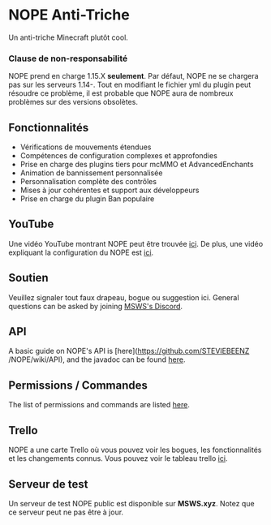 # NOPE Anti-Triche
Un anti-triche Minecraft plutôt cool.

### Clause de non-responsabilité
NOPE prend en charge 1.15.X **seulement**. Par défaut, NOPE ne se chargera pas sur les serveurs 1.14-. Tout en modifiant le fichier yml du plugin peut résoudre ce problème, il est probable que NOPE aura de nombreux problèmes sur des versions obsolètes.

## Fonctionnalités
* Vérifications de mouvements étendues
* Compétences de configuration complexes et approfondies
* Prise en charge des plugins tiers pour mcMMO et AdvancedEnchants
* Animation de bannissement personnalisée
* Personnalisation complète des contrôles
* Mises à jour cohérentes et support aux développeurs
* Prise en charge du plugin Ban populaire

## YouTube
Une vidéo YouTube montrant NOPE peut être trouvée [ici](https://www.youtube.com/watch?v=QNumBz-Phwg). De plus, une vidéo expliquant la configuration du NOPE est [ici](https://www.youtube.com/watch?v=XVuXKsJEAkQ).

## Soutien
Veuillez signaler tout faux drapeau, bogue ou suggestion ici. General questions can be asked by joining [MSWS's Discord](https://nope.msws.xyz/discord).

## API
A basic guide on NOPE's API is \[here\](https://github.com/STEVIEBEENZ /NOPE/wiki/API), and the javadoc can be found [here](http://docs.msws.xyz).

## Permissions / Commandes
The list of permissions and commands are listed [here](https://github.com/STEVIEBEENZ/NOPE/wiki/Permissions).

## Trello
NOPE a une carte Trello où vous pouvez voir les bogues, les fonctionnalités et les changements connus. Vous pouvez voir le tableau trello [ici](https://nope.msws.xyz/trello).

## Serveur de test
Un serveur de test NOPE public est disponible sur **MSWS.xyz**. Notez que ce serveur peut ne pas être à jour.
